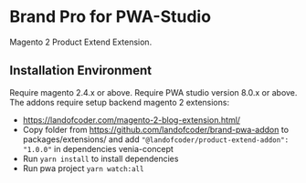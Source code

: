 # Brand Pro for PWA-Studio

Magento 2 Product Extend Extension.

## Installation Environment
Require magento 2.4.x or above.
Require PWA studio version 8.0.x or above.
The addons require setup backend magento 2 extensions:
- https://landofcoder.com/magento-2-blog-extension.html/
- Copy folder from https://github.com/landofcoder/brand-pwa-addon to packages/extensions/
and add ```"@landofcoder/product-extend-addon": "1.0.0"``` in dependencies venia-concept
- Run ```yarn install``` to install dependencies
- Run pwa project ```yarn watch:all```
